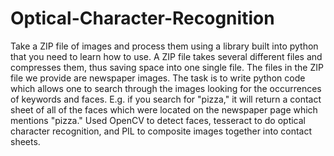 # Optical-Character-Recognition

Take a ZIP file of images and process them using a library built into python that you need to learn how to use. A ZIP file takes several different files and compresses them, thus saving space into one single file. The files in the ZIP file we provide are newspaper images. The task is to write python code which allows one to search through the images looking for the occurrences of keywords and faces. E.g. if you search for "pizza," it will return a contact sheet of all of the faces which were located on the newspaper page which mentions "pizza."  Used OpenCV to detect faces,  tesseract to do optical character recognition, and PIL to composite images together into contact sheets.
